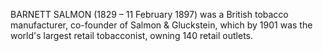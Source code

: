 BARNETT SALMON (1829 – 11 February 1897) was a British tobacco manufacturer, co-founder of Salmon & Gluckstein, which by 1901 was the world's largest retail tobacconist, owning 140 retail outlets.
